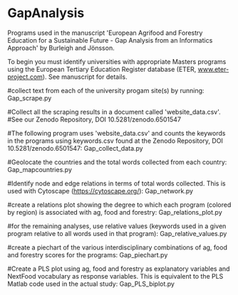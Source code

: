 # GapAnalysis

Programs used in the manuscript 'European Agrifood and Forestry Education for a Sustainable Future - Gap Analysis from an Informatics Approach' by Burleigh and Jönsson.

To begin you must identify universities with appropriate Masters programs using the European Tertiary Education Register database (ETER, www.eter-project.com). See manuscript for details.

#collect text from each of the university progam site(s) by running:
Gap_scrape.py

#Collect all the scraping results in a document called 'website_data.csv'.
#See our Zenodo Repository, DOI 10.5281/zenodo.6501547
    
#The following program uses 'website_data.csv' and counts the keywords in the programs using keywords.csv found at the Zenodo Repository, DOI 10.5281/zenodo.6501547:
Gap_collect_data.py

#Geolocate the countries and the total words collected from each country:
Gap_mapcountries.py

#Identify node and edge relations in terms of total words collected. This is used with Cytoscape (https://cytoscape.org/):
Gap_network.py

#create a relations plot showing the degree to which each program (colored by region) is associated with ag, food and forestry:
Gap_relations_plot.py

#for the remaining analyses, use relative values (keywords used in a given program relative to all words used in that program):
Gap_relative_values.py

#create a piechart of the various interdisciplinary combinations of ag, food and forestry scores for the programs:
Gap_piechart.py

#Create a PLS plot using ag, food and forestry as explanatory variables and NextFood vocabulary as response variables. This is equivalent to the PLS Matlab code used in the actual study:
Gap_PLS_biplot.py
